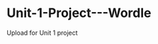 # Unit-1-Project---Wordle
Upload for Unit 1 project
<blockquote class="imgur-embed-pub" lang="en" data-id="a/unTmMoB" data-context="false" ><a href="//imgur.com/a/unTmMoB"></a></blockquote><script async src="//s.imgur.com/min/embed.js" charset="utf-8"></script>
